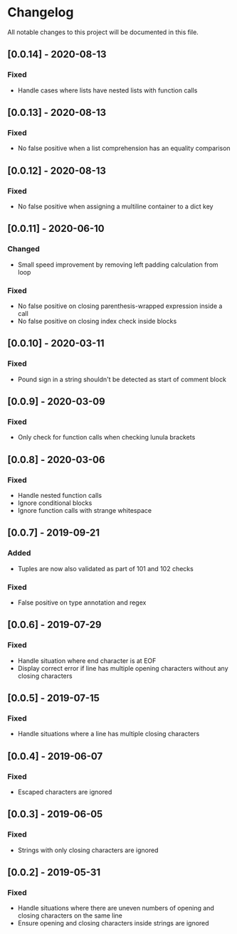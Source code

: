 # Changelog
All notable changes to this project will be documented in this file.

## [0.0.14] - 2020-08-13

### Fixed

- Handle cases where lists have nested lists with function calls

## [0.0.13] - 2020-08-13

### Fixed

- No false positive when a list comprehension has an equality comparison

## [0.0.12] - 2020-08-13

### Fixed

- No false positive when assigning a multiline container to a dict key

## [0.0.11] - 2020-06-10

### Changed

- Small speed improvement by removing left padding calculation from loop

### Fixed

- No false positive on closing parenthesis-wrapped expression inside a call
- No false positive on closing index check inside blocks

## [0.0.10] - 2020-03-11

### Fixed

- Pound sign in a string shouldn't be detected as start of comment block

## [0.0.9] - 2020-03-09

### Fixed
- Only check for function calls when checking lunula brackets

## [0.0.8] - 2020-03-06

### Fixed
- Handle nested function calls
- Ignore conditional blocks
- Ignore function calls with strange whitespace

## [0.0.7] - 2019-09-21

### Added
- Tuples are now also validated as part of 101 and 102 checks

### Fixed
- False positive on type annotation and regex

## [0.0.6] - 2019-07-29

### Fixed
- Handle situation where end character is at EOF
- Display correct error if line has multiple opening characters without any closing characters

## [0.0.5] - 2019-07-15

### Fixed
- Handle situations where a line has multiple closing characters

## [0.0.4] - 2019-06-07

### Fixed
- Escaped characters are ignored

## [0.0.3] - 2019-06-05

### Fixed
- Strings with only closing characters are ignored

## [0.0.2] - 2019-05-31

### Fixed
- Handle situations where there are uneven numbers of opening and closing characters on the same line
- Ensure opening and closing characters inside strings are ignored
